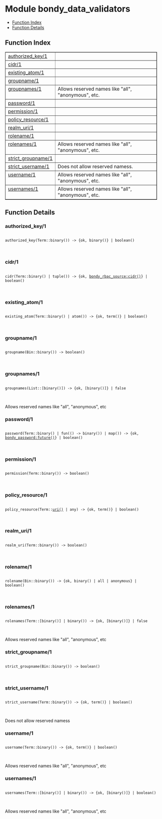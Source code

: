 

# Module bondy_data_validators #
* [Function Index](#index)
* [Function Details](#functions)

<a name="index"></a>

## Function Index ##


<table width="100%" border="1" cellspacing="0" cellpadding="2" summary="function index"><tr><td valign="top"><a href="#authorized_key-1">authorized_key/1</a></td><td></td></tr><tr><td valign="top"><a href="#cidr-1">cidr/1</a></td><td></td></tr><tr><td valign="top"><a href="#existing_atom-1">existing_atom/1</a></td><td></td></tr><tr><td valign="top"><a href="#groupname-1">groupname/1</a></td><td></td></tr><tr><td valign="top"><a href="#groupnames-1">groupnames/1</a></td><td>Allows reserved names like "all", "anonymous", etc.</td></tr><tr><td valign="top"><a href="#password-1">password/1</a></td><td></td></tr><tr><td valign="top"><a href="#permission-1">permission/1</a></td><td></td></tr><tr><td valign="top"><a href="#policy_resource-1">policy_resource/1</a></td><td></td></tr><tr><td valign="top"><a href="#realm_uri-1">realm_uri/1</a></td><td></td></tr><tr><td valign="top"><a href="#rolename-1">rolename/1</a></td><td></td></tr><tr><td valign="top"><a href="#rolenames-1">rolenames/1</a></td><td>Allows reserved names like "all", "anonymous", etc.</td></tr><tr><td valign="top"><a href="#strict_groupname-1">strict_groupname/1</a></td><td></td></tr><tr><td valign="top"><a href="#strict_username-1">strict_username/1</a></td><td>Does not allow reserved namess.</td></tr><tr><td valign="top"><a href="#username-1">username/1</a></td><td>Allows reserved names like "all", "anonymous", etc.</td></tr><tr><td valign="top"><a href="#usernames-1">usernames/1</a></td><td>Allows reserved names like "all", "anonymous", etc.</td></tr></table>


<a name="functions"></a>

## Function Details ##

<a name="authorized_key-1"></a>

### authorized_key/1 ###

<pre><code>
authorized_key(Term::binary()) -&gt; {ok, binary()} | boolean()
</code></pre>
<br />

<a name="cidr-1"></a>

### cidr/1 ###

<pre><code>
cidr(Term::binary() | tuple()) -&gt; {ok, <a href="bondy_rbac_source.md#type-cidr">bondy_rbac_source:cidr()</a>} | boolean()
</code></pre>
<br />

<a name="existing_atom-1"></a>

### existing_atom/1 ###

<pre><code>
existing_atom(Term::binary() | atom()) -&gt; {ok, term()} | boolean()
</code></pre>
<br />

<a name="groupname-1"></a>

### groupname/1 ###

<pre><code>
groupname(Bin::binary()) -&gt; boolean()
</code></pre>
<br />

<a name="groupnames-1"></a>

### groupnames/1 ###

<pre><code>
groupnames(List::[binary()]) -&gt; {ok, [binary()]} | false
</code></pre>
<br />

Allows reserved names like "all", "anonymous", etc

<a name="password-1"></a>

### password/1 ###

<pre><code>
password(Term::binary() | fun(() -&gt; binary()) | map()) -&gt; {ok, <a href="bondy_password.md#type-future">bondy_password:future()</a>} | boolean()
</code></pre>
<br />

<a name="permission-1"></a>

### permission/1 ###

<pre><code>
permission(Term::binary()) -&gt; boolean()
</code></pre>
<br />

<a name="policy_resource-1"></a>

### policy_resource/1 ###

<pre><code>
policy_resource(Term::<a href="#type-uri">uri()</a> | any) -&gt; {ok, term()} | boolean()
</code></pre>
<br />

<a name="realm_uri-1"></a>

### realm_uri/1 ###

<pre><code>
realm_uri(Term::binary()) -&gt; boolean()
</code></pre>
<br />

<a name="rolename-1"></a>

### rolename/1 ###

<pre><code>
rolename(Bin::binary()) -&gt; {ok, binary() | all | anonymous} | boolean()
</code></pre>
<br />

<a name="rolenames-1"></a>

### rolenames/1 ###

<pre><code>
rolenames(Term::[binary()] | binary()) -&gt; {ok, [binary()]} | false
</code></pre>
<br />

Allows reserved names like "all", "anonymous", etc

<a name="strict_groupname-1"></a>

### strict_groupname/1 ###

<pre><code>
strict_groupname(Bin::binary()) -&gt; boolean()
</code></pre>
<br />

<a name="strict_username-1"></a>

### strict_username/1 ###

<pre><code>
strict_username(Term::binary()) -&gt; {ok, term()} | boolean()
</code></pre>
<br />

Does not allow reserved namess

<a name="username-1"></a>

### username/1 ###

<pre><code>
username(Term::binary()) -&gt; {ok, term()} | boolean()
</code></pre>
<br />

Allows reserved names like "all", "anonymous", etc

<a name="usernames-1"></a>

### usernames/1 ###

<pre><code>
usernames(Term::[binary()] | binary()) -&gt; {ok, [binary()]} | boolean()
</code></pre>
<br />

Allows reserved names like "all", "anonymous", etc

